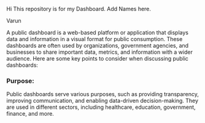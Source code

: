 Hi This repository is for my Dashboard. Add Names here.

Varun

A public dashboard is a web-based platform or application that displays data and information in a visual format for public consumption. These dashboards are often used by organizations, government agencies, and businesses to share important data, metrics, and information with a wider audience. Here are some key points to consider when discussing public dashboards:

### Purpose:

Public dashboards serve various purposes, such as providing transparency, improving communication, and enabling data-driven decision-making.
They are used in different sectors, including healthcare, education, government, finance, and more.
